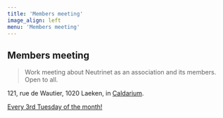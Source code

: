 ```yaml
---
title: 'Members meeting'
image_align: left
menu: 'Members meeting'
---
```


## Members meeting
> Work meeting about Neutrinet as an association and its members. Open to all.

121, rue de Wautier, 1020 Laeken, in [Caldarium](https://caldarium.be/en:contact).

[Every 3rd Tuesday of the month!](https://files.neutrinet.be/index.php/apps/calendar/p/375V4JSNHTU04NXL?classes=btn,btn-primary,btn-lg)